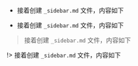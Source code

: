 * 接着创建 `_sidebar.md` 文件，内容如下

- 接着创建 `_sidebar.md` 文件，内容如下

> 接着创建 `_sidebar.md` 文件，内容如下

!> 接着创建 `_sidebar.md` 文件，内容如下